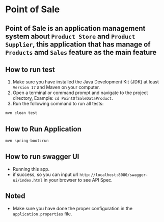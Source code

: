 # Point of Sale

## Point of Sale is an application management system about `Product Store` and `Product Supplier`, this application that has manage of `Products` amd `Sales` feature as the main feature

## How to run test

1. Make sure you have installed the Java Development Kit (JDK) at least `Version 17` and Maven on your computer.
2. Open a terminal or command prompt and navigate to the project directory, Example: `cd PointOfSaleDataProduct`.
3. Run the following command to run all tests:

```bash
mvn clean test
```

## How to Run Application

```bash
mvn spring-boot:run
```

## How to run swagger UI

- Running this app.
- if success, so you can input url `http://localhost:8080/swagger-ui/index.html` in your browser to see API Spec.

## Noted

- Make sure you have done the proper configuration in the `application.properties` file.
